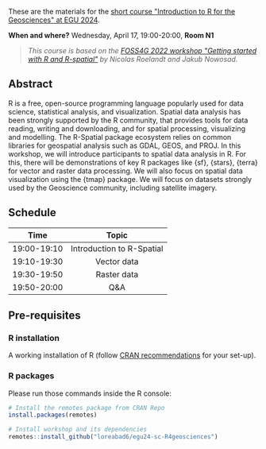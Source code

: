 These are the materials for the [short course "Introduction to R for the Geosciences" at EGU 2024](https://meetingorganizer.copernicus.org/EGU24/session/49442).

**When and where?** Wednesday, April 17, 19:00-20:00, **Room N1**

> *This course is based on the [FOSS4G 2022 workshop "Getting started with R and R-spatial"](https://bakaniko.github.io/foss4g2022-getting-started-rspatial/) by Nicolas Roelandt and Jakub Nowosad.*

## Abstract

R is a free, open-source programming language popularly used for data science, statistical analysis, and visualization. Spatial data analysis has been strongly supported by the R community, that provides tools for data reading, writing and downloading, and for spatial processing, visualizing and modelling. The R-Spatial package ecosystem relies on common libraries for geospatial analysis such as GDAL, GEOS, and PROJ. In this workshop, we will introduce participants to spatial data analysis in R. For this, there will be demonstrations of key R packages like {sf}, {stars}, {terra} for vector and raster data processing. We will also focus on spatial data visualization using the {tmap} package. We will focus on datasets strongly used by the Geoscience community, including satellite imagery.

## Schedule

|   **Time**  |         **Topic**         |
|:-----------:|:-------------------------:|
| 19:00-19:10 | Introduction to R-Spatial |
| 19:10-19:30 |        Vector data        |
| 19:30-19:50 |        Raster data        |
| 19:50-20:00 |            Q&A            |

## Pre-requisites

### R installation

A working installation of R (follow [CRAN recommendations](https://cran.r-project.org/) for your set-up).

### R packages

Please run those commands inside the R console:

```r
# Install the remotes package from CRAN Repo
install.packages(remotes)

# Install workshop and its dependencies
remotes::install_github("loreabad6/egu24-sc-R4geosciences")
```